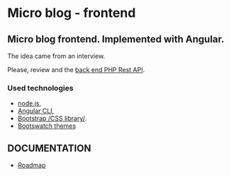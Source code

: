 # Micro blog - frontend


## Micro blog frontend. Implemented with Angular.

The idea came from an interview.

Please, review and the [back end PHP Rest API](https://github.com/koredalin/Microblog/).


### Used technologies

* [node.js](https://nodejs.org/en/),
* [Angular CLI](https://angular.io/),
* [Bootstrap /CSS library/](https://getbootstrap.com/).
* [Bootswatch themes](https://bootswatch.com)


DOCUMENTATION
-------------

* [Roadmap](https://github.com/koredalin/Microblog-fe-ng/blob/master/common/docs/roadmap.md)